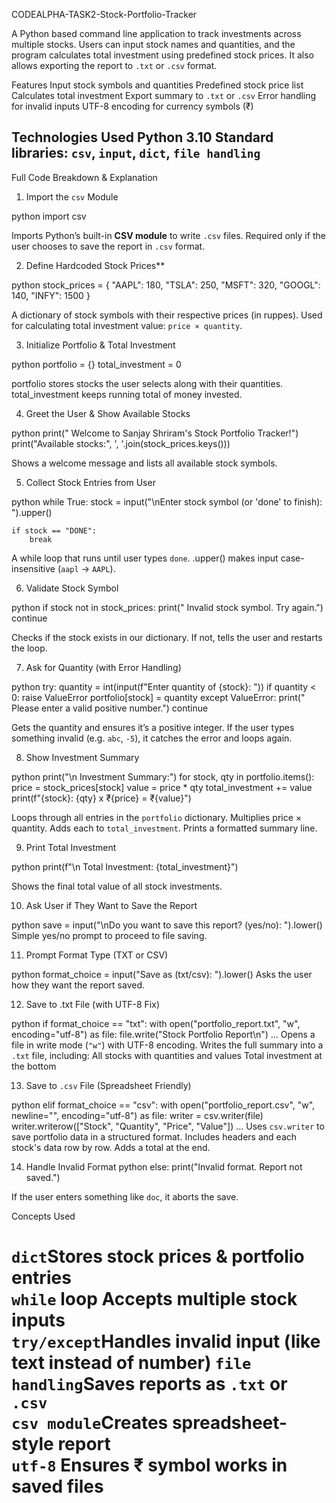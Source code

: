 CODEALPHA-TASK2-Stock-Portfolio-Tracker

A Python based command line application to track investments across multiple stocks. Users can input stock names and quantities, and the program calculates total investment using predefined stock prices. It also allows exporting the report to `.txt` or `.csv` format.

Features
Input stock symbols and quantities
Predefined stock price list
Calculates total investment
Export summary to `.txt` or `.csv`
Error handling for invalid inputs
UTF-8 encoding for currency symbols (₹)

Technologies Used
Python 3.10
Standard libraries: `csv`, `input`, `dict`, `file handling`
--------------------------------------------------------------------------------------------------------------------------------------------------------------------------------------------------------------------

Full Code Breakdown & Explanation

1. Import the `csv` Module

python
import csv

Imports Python’s built-in **CSV module** to write `.csv` files.
Required only if the user chooses to save the report in `.csv` format.

2. Define Hardcoded Stock Prices**

python
stock_prices = {
    "AAPL": 180,
    "TSLA": 250,
    "MSFT": 320,
    "GOOGL": 140,
    "INFY": 1500
}


A dictionary of stock symbols with their respective prices (in ruppes).
Used for calculating total investment value: `price × quantity`.

3. Initialize Portfolio & Total Investment

python
portfolio = {}
total_investment = 0


portfolio stores stocks the user selects along with their quantities.
total_investment keeps running total of money invested.

4. Greet the User & Show Available Stocks

python
print(" Welcome to Sanjay Shriram's Stock Portfolio Tracker!")
print("Available stocks:", ', '.join(stock_prices.keys()))

Shows a welcome message and lists all available stock symbols.

5. Collect Stock Entries from User

python
while True:
    stock = input("\nEnter stock symbol (or 'done' to finish): ").upper()
    
    if stock == "DONE":
        break


A  while  loop that runs until user types `done`.
.upper() makes input case-insensitive (`aapl` → `AAPL`).

6. Validate Stock Symbol

python
    if stock not in stock_prices:
        print(" Invalid stock symbol. Try again.")
        continue

 Checks if the stock exists in our dictionary.
 If not, tells the user and restarts the loop.

7. Ask for Quantity (with Error Handling)

python
    try:
        quantity = int(input(f"Enter quantity of {stock}: "))
        if quantity < 0:
            raise ValueError
        portfolio[stock] = quantity
    except ValueError:
        print(" Please enter a valid positive number.")
        continue


Gets the quantity and ensures it’s a positive integer.
If the user types something invalid (e.g. `abc`, `-5`), it catches the error and loops again.

8. Show Investment Summary

python
print("\n Investment Summary:")
for stock, qty in portfolio.items():
    price = stock_prices[stock]
    value = price * qty
    total_investment += value
    print(f"{stock}: {qty} x ₹{price} = ₹{value}")


Loops through all entries in the `portfolio` dictionary.
Multiplies price × quantity.
Adds each to `total_investment`.
Prints a formatted summary line.

9. Print Total Investment

python
print(f"\n Total Investment: {total_investment}")

Shows the final total value of all stock investments.

10. Ask User if They Want to Save the Report

python
save = input("\nDo you want to save this report? (yes/no): ").lower()
 Simple yes/no prompt to proceed to file saving.

11. Prompt Format Type (TXT or CSV)

python
format_choice = input("Save as (txt/csv): ").lower()
Asks the user how they want the report saved.

12. Save to .txt File (with UTF-8 Fix)

python
if format_choice == "txt":
    with open("portfolio_report.txt", "w", encoding="utf-8") as file:
        file.write("Stock Portfolio Report\n")
        ...
Opens a file in write mode (`"w"`) with UTF-8 encoding.
Writes the full summary into a `.txt` file, including:
All stocks with quantities and values
Total investment at the bottom

13. Save to `.csv` File (Spreadsheet Friendly)

python
elif format_choice == "csv":
    with open("portfolio_report.csv", "w", newline="", encoding="utf-8") as file:
        writer = csv.writer(file)
        writer.writerow(["Stock", "Quantity", "Price", "Value"])
        ...
Uses `csv.writer` to save portfolio data in a structured format.
Includes headers and each stock's data row by row.
Adds a total at the end.

14. Handle Invalid Format
python
else:
    print("Invalid format. Report not saved.")

If the user enters something like `doc`, it aborts the save.

 Concepts Used


`dict`Stores stock prices & portfolio entries             
`while` loop Accepts multiple stock inputs                       
`try/except`Handles invalid input (like text instead of number) 
`file handling`Saves reports as `.txt` or `.csv`                   
`csv module`Creates spreadsheet-style report                    
`utf-8` Ensures ₹ symbol works in saved files  
====================================================================================================================================================================================================================


